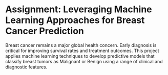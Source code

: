 # Assignment: Leveraging Machine Learning Approaches for Breast Cancer Prediction
Breast cancer remains a major global health concern. Early diagnosis is critical for improving survival rates and treatment outcomes. This project applies machine learning techniques to develop predictive models that classify breast tumors as Malignant or Benign using a range of clinical and diagnostic features.
